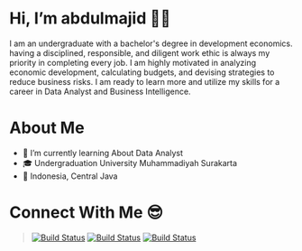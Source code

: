 # Hi, I’m abdulmajid 👋😄

I am an undergraduate with a bachelor's degree in development economics. having a disciplined, responsible, and diligent work ethic is always my priority in completing every job. I am highly motivated in analyzing economic development, calculating budgets, and devising strategies to reduce business risks. I am ready to learn more and utilize my skills for a career in Data Analyst and Business Intelligence.

# About Me
- 🌱 I’m currently learning About Data Analyst
- 🎓 Undergraduation University Muhammadiyah Surakarta
- 📍  Indonesia, Central Java

# Connect With Me 😎
> [![Build Status](https://img.shields.io/badge/Gmail-D14836?style=for-the-badge&logo=gmail&logoColor=white)](https://mail.google.com/mail/u/0/#inbox?compose=DmwnWrRrlZZHGtCqCrSVZGNVFxkjQxQNDRHCkxLhvdKMlxKTdvdXDnRPLPDLzmpgWFCNkwvzPgGv)  [![Build Status](https://img.shields.io/badge/LinkedIn-0077B5?style=for-the-badge&logo=linkedin&logoColor=white)](https://www.linkedin.com/in/abdul-majid-b3251a27b/)  [![Build Status](https://img.shields.io/badge/Instagram-E4405F?style=for-the-badge&logo=instagram&logoColor=white)](https://www.instagram.com/asliarab_/)

<!---
abdulmajid04/abdulmajid04 is a ✨ special ✨ repository because its `README.md` (this file) appears on your GitHub profile.
You can click the Preview link to take a look at your changes.
--->
